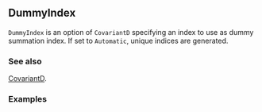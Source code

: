 ## DummyIndex

`DummyIndex` is an option of `CovariantD` specifying an index to use as dummy summation index. If set to `Automatic`, unique indices are generated.

### See also

[CovariantD](CovariantD).

### Examples